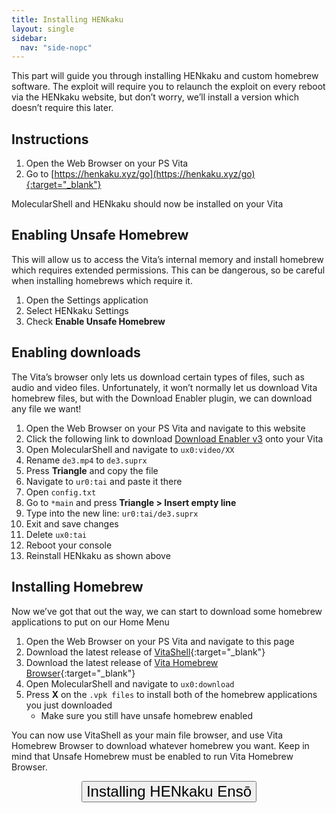 ```yaml
---
title: Installing HENkaku
layout: single
sidebar:
  nav: "side-nopc"
---
```


This part will guide you through installing HENkaku and custom homebrew software. The exploit will require you to relaunch the exploit on every reboot via the HENkaku website, but don’t worry, we’ll install a version which doesn’t require this later.

## Instructions
1. Open the Web Browser on your PS Vita
2. Go to [https://henkaku.xyz/go](https://henkaku.xyz/go){:target="_blank"}

MolecularShell and HENkaku should now be installed on your Vita

## Enabling Unsafe Homebrew
This will allow us to access the Vita’s internal memory and install homebrew which requires extended permissions. This can be dangerous, so be careful when installing homebrews which require it.

1. Open the Settings application
2. Select HENkaku Settings
3. Check **Enable Unsafe Homebrew**

## Enabling downloads
The Vita’s browser only lets us download certain types of files, such as audio and video files. Unfortunately, it won’t normally let us download Vita homebrew files, but with the Download Enabler plugin, we can download any file we want!

1. Open the Web Browser on your PS Vita and navigate to this website
2. Click the following link to download [Download Enabler v3](/assets/files/de3.mp4) onto your Vita
3. Open MolecularShell and navigate to `ux0:video/XX`
4. Rename `de3.mp4` to `de3.suprx`
5. Press **Triangle** and copy the file
6. Navigate to `ur0:tai` and paste it there
7. Open `config.txt`
8. Go to `*main` and press **Triangle > Insert empty line**
9. Type into the new line: `ur0:tai/de3.suprx`
10. Exit and save changes
11. Delete `ux0:tai`
12. Reboot your console
13. Reinstall HENkaku as shown above

## Installing Homebrew
Now we’ve got that out the way, we can start to download some homebrew applications to put on our Home Menu

1. Open the Web Browser on your PS Vita and navigate to this page
2. Download the latest release of [VitaShell](https://github.com/TheOfficialFloW/VitaShell/releases/latest){:target="_blank"}
3. Download the latest release of [Vita Homebrew Browser](https://github.com/devnoname120/vhbb/releases/latest){:target="_blank"}
4. Open MolecularShell and navigate to `ux0:download`
5. Press **X** on the `.vpk files` to install both of the homebrew applications you just downloaded
	- Make sure you still have unsafe homebrew enabled

You can now use VitaShell as your main file browser, and use Vita Homebrew Browser to download whatever homebrew you want. Keep in mind that Unsafe Homebrew must be enabled to run Vita Homebrew Browser.

<center><a href="/guide/no-pc/installing-henkaku-enso" style="text-decoration: none;color: #ccc;font-weight:normal;"><button style="vertical-align:middle"><span><font size="+2">Installing HENkaku Ensō</font></span></button></a></center>
